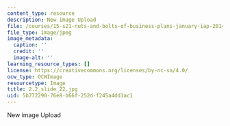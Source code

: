 ```yaml
---
content_type: resource
description: New image Upload
file: /courses/15-s21-nuts-and-bolts-of-business-plans-january-iap-2014/5b77229076e8b66f252df245a4dd1ac1_2.2_slide_22.jpg
file_type: image/jpeg
image_metadata:
  caption: ''
  credit: ''
  image-alt: ''
learning_resource_types: []
license: https://creativecommons.org/licenses/by-nc-sa/4.0/
ocw_type: OCWImage
resourcetype: Image
title: 2.2_slide_22.jpg
uid: 5b772290-76e8-b66f-252d-f245a4dd1ac1
---
```

New image Upload